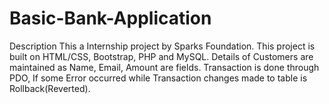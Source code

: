 # Basic-Bank-Application
Description This a Internship project by Sparks Foundation. This project is built on HTML/CSS, Bootstrap, PHP and MySQL. Details of Customers are maintained as Name, Email, Amount are fields. Transaction is done through PDO, If some Error occurred while Transaction changes made to table is Rollback(Reverted).
